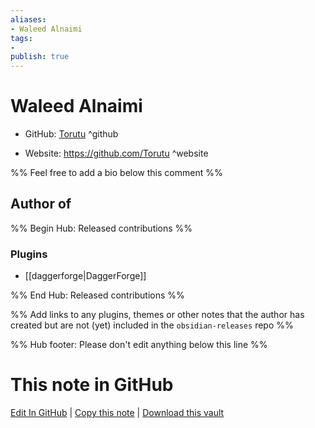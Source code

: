 ```yaml
---
aliases:
- Waleed Alnaimi
tags:
- 
publish: true
---
```


# Waleed Alnaimi

- GitHub: [Torutu](https://github.com/Torutu/) ^github
<!-- - Discord: `@` ^discord-->
- Website: <https://github.com/Torutu> ^website
<!-- - [[Publish sites|Publish site]]: <https://> ^publish-->

%% Feel free to add a bio below this comment %%


## Author of

%% Begin Hub: Released contributions %%
### Plugins
- [[daggerforge|DaggerForge]]

%% End Hub: Released contributions %%

%% Add links to any plugins, themes or other notes that the author has created but are not (yet) included in the `obsidian-releases` repo %%

<!--
### Unlisted plugins
-->

<!--
### Others
-->

<!--
## Sponsor this author
-->

<!-- - [[GitHub sponsors]]: [Sponsor @Torutu on GitHub Sponsors](https://github.com/sponsors/Torutu) ^github-sponsor-->
<!-- - [[Buy me a coffee]]: <https://> ^buy-me-a-coffee-->
<!-- - [[PayPal]]: <https://> ^paypal-->
<!-- - [[Patreon]]: <https://> ^patreon-->

<!--
## Follow this author
-->

<!-- - [[YouTube Channels|On YouTube]]: <https://> ^youtube-->
<!-- - Twitter: <https://> ^twitter-->
<!-- - ... -->

%% Hub footer: Please don't edit anything below this line %%

# This note in GitHub

<span class="git-footer">[Edit In GitHub](https://github.dev/obsidian-community/obsidian-hub/blob/main/01%20-%20Community/People/Torutu.md "git-hub-edit-note") | [Copy this note](https://raw.githubusercontent.com/obsidian-community/obsidian-hub/main/01%20-%20Community/People/Torutu.md "git-hub-copy-note") | [Download this vault](https://github.com/obsidian-community/obsidian-hub/archive/refs/heads/main.zip "git-hub-download-vault") </span>
